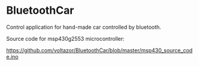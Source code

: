 BluetoothCar
============

Control application for hand-made car controlled by bluetooth.

Source code for msp430g2553 microcontroller:

https://github.com/voltazor/BluetoothCar/blob/master/msp430_source_code.ino
